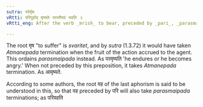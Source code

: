 ```yaml
---
sutra: परेर्मृषः
vRtti: परिपूर्वाद् मृष्यतेः परस्मैपदं भवति ॥
vRtti_eng: After the verb _mrish_ to bear, preceded by _pari_, _parasmaipada_ is used, even when the fruit of the action accrues to the agent.

---
```

The root मृष "to suffer" is _svaritet_, and by _sutra_ (1.3.72) it would have taken _Atmanepada_ termination when the fruit of the action accrued to the agent. This ordains _parasmaipada_ instead. As परमृष्यति 'he endures or he becomes angry.' When not preceded by this preposition, it takes _Atmanepada_ termination. As आमृष्यते.

According to some authors, the root वह of the last aphorism is said to be understood in this, so that वह preceded by परि will also take _parasmaipada_ terminations; as परिवहति